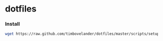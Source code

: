 # dotfiles

### Install
```bash
wget https://raw.github.com/timbovelander/dotfiles/master/scripts/setup.sh -O /tmp/setup.sh && bash /tmp/setup.sh
```
